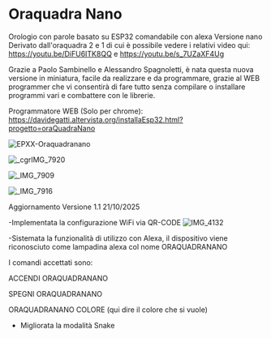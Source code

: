 # Oraquadra Nano
Orologio con parole basato su ESP32 comandabile con alexa Versione nano
Derivato dall'oraquadra 2 e 1 di cui è possibile vedere i relativi video qui: https://youtu.be/DiFU6ITK8QQ e https://youtu.be/s_7UZaXF4Ug

Grazie a Paolo Sambinello e Alessandro Spagnoletti, è nata questa nuova versione in miniatura, facile da realizzare e da programmare, grazie al WEB programmer che vi consentirà di fare tutto senza compilare o installare programmi vari e combattere con le librerie.

Programmatore WEB (Solo per chrome): https://davidegatti.altervista.org/installaEsp32.html?progetto=oraQuadraNano

![EPXX-Oraquadranano](https://github.com/user-attachments/assets/8b7764ea-936c-4232-b1fe-c22faec970e7)

![_cgrIMG_7920](https://github.com/user-attachments/assets/0b7bb67a-15da-4545-9aa5-c99fc3ef48c6)

![_IMG_7909](https://github.com/user-attachments/assets/b8455cef-9661-433d-8b03-07875b26db5e)

![_IMG_7916](https://github.com/user-attachments/assets/a620e3bc-b90e-4e4e-a4c6-6772a811d07a)





Aggiornamento Versione 1.1 21/10/2025

-Implementata la configurazione WiFi via QR-CODE
![IMG_4132](https://github.com/user-attachments/assets/ecbd2388-4914-414c-89e8-c06f51c96f04)

-Sistemata la funzionalità di utilizzo con Alexa, il dispositivo viene riconosciuto come lampadina alexa col nome ORAQUADRANANO

I comandi accettati sono:

ACCENDI ORAQUADRANANO

SPEGNI ORAQUADRANANO

ORAQUADRANANO COLORE (qui dire il colore che si vuole)

- Migliorata la modalità Snake
 
